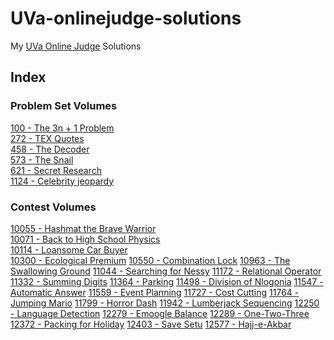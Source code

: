 # UVa-onlinejudge-solutions
My [UVa Online Judge](https://uva.onlinejudge.org/index.php) Solutions

## Index
### Problem Set Volumes
[100 - The 3n + 1 Problem](https://github.com/nas7ybruises/uva-onlinejudge-solutions/blob/master/Problem%20Set%20Volumes/Volume%2001/100.cpp)<br>
[272 - TEX Quotes](https://github.com/nas7ybruises/uva-onlinejudge-solutions/blob/master/Problem%20Set%20Volumes/Volume%2002/272.cpp)<br>
[458 - The Decoder](https://github.com/nas7ybruises/uva-onlinejudge-solutions/blob/master/Problem%20Set%20Volumes/Volume%2004/458.cpp)<br>
[573 - The Snail](https://github.com/nas7ybruises/uva-onlinejudge-solutions/blob/master/Problem%20Set%20Volumes/Volume%2005/573.cpp)<br>
[621 - Secret Research](https://github.com/nas7ybruises/uva-onlinejudge-solutions/blob/master/Problem%20Set%20Volumes/Volume%2006/621.cpp)<br>
[1124 - Celebrity jeopardy](https://github.com/nas7ybruises/uva-onlinejudge-solutions/blob/master/Problem%20Set%20Volumes/Volume%2011/1124.cpp)<br>
### Contest Volumes
[10055 - Hashmat the Brave Warrior](https://github.com/nas7ybruises/uva-onlinejudge-solutions/blob/master/Contest%20Volumes/Volume%20100/10055.cpp)<br>
[10071 - Back to High School Physics](https://github.com/nas7ybruises/uva-onlinejudge-solutions/blob/master/Contest%20Volumes/Volume%20100/10071.cpp)<br>
[10114 - Loansome Car Buyer](https://github.com/nas7ybruises/uva-onlinejudge-solutions/blob/master/Contest%20Volumes/Volume%20101/10114.cpp)<br>
[10300 - Ecological Premium](https://github.com/nas7ybruises/uva-onlinejudge-solutions/blob/master/Contest%20Volumes/Volume%20103/10300.cpp)
[10550 - Combination Lock](https://github.com/nas7ybruises/uva-onlinejudge-solutions/blob/master/Contest%20Volumes/Volume%20105/10550.cpp)
[10963 - The Swallowing Ground](https://github.com/nas7ybruises/uva-onlinejudge-solutions/blob/master/Contest%20Volumes/Volume%20109/10963.cpp)
[11044 - Searching for Nessy](https://github.com/nas7ybruises/uva-onlinejudge-solutions/blob/master/Contest%20Volumes/Volume%20110/11044.cpp)
[11172 - Relational Operator](https://github.com/nas7ybruises/uva-onlinejudge-solutions/blob/master/Contest%20Volumes/Volume%20111/11172.cpp)
[11332 - Summing Digits](https://github.com/nas7ybruises/uva-onlinejudge-solutions/blob/master/Contest%20Volumes/Volume%20113/11332.cpp)
[11364 - Parking](https://github.com/nas7ybruises/uva-onlinejudge-solutions/blob/master/Contest%20Volumes/Volume%20113/11364.cpp)
[11498 - Division of Nlogonia](https://github.com/nas7ybruises/uva-onlinejudge-solutions/blob/master/Contest%20Volumes/Volume%20114/11498.cpp)
[11547 - Automatic Answer](https://github.com/nas7ybruises/uva-onlinejudge-solutions/blob/master/Contest%20Volumes/Volume%20115/11547.cpp)
[11559 - Event Planning](https://github.com/nas7ybruises/uva-onlinejudge-solutions/blob/master/Contest%20Volumes/Volume%20115/11559.cpp)
[11727 - Cost Cutting](https://github.com/nas7ybruises/uva-onlinejudge-solutions/blob/master/Contest%20Volumes/Volume%20117/11727.cpp)
[11764 - Jumping Mario](https://github.com/nas7ybruises/uva-onlinejudge-solutions/blob/master/Contest%20Volumes/Volume%20117/11764.cpp)
[11799 - Horror Dash](https://github.com/nas7ybruises/uva-onlinejudge-solutions/blob/master/Contest%20Volumes/Volume%20117/11799.cpp)
[11942 - Lumberjack Sequencing](https://github.com/nas7ybruises/uva-onlinejudge-solutions/blob/master/Contest%20Volumes/Volume%20119/11942.cpp)
[12250 - Language Detection](https://github.com/nas7ybruises/uva-onlinejudge-solutions/blob/master/Contest%20Volumes/Volume%20122/12250.cpp)
[12279 - Emoogle Balance](https://github.com/nas7ybruises/uva-onlinejudge-solutions/blob/master/Contest%20Volumes/Volume%20122/12279.cpp)
[12289 - One-Two-Three](https://github.com/nas7ybruises/uva-onlinejudge-solutions/blob/master/Contest%20Volumes/Volume%20122/12289.cpp)
[12372 - Packing for Holiday](https://github.com/nas7ybruises/uva-onlinejudge-solutions/blob/master/Contest%20Volumes/Volume%20123/12372.cpp)
[12403 - Save Setu](https://github.com/nas7ybruises/uva-onlinejudge-solutions/blob/master/Contest%20Volumes/Volume%20124/12403.cpp)
[12577 - Hajj-e-Akbar](https://github.com/nas7ybruises/uva-onlinejudge-solutions/blob/master/Contest%20Volumes/Volume%20125/12577.cpp)
